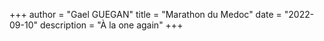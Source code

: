 +++
author = "Gael GUEGAN"
title = "Marathon du Medoc"
date = "2022-09-10"
description = "À la one again"
+++
